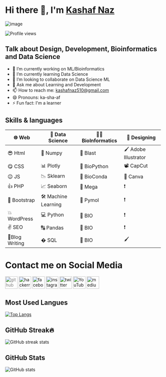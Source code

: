 # Hi there 👋, I'm [Kashaf Naz](https://kashafs-portfolio.webflow.io/)

![image](https://media-exp1.licdn.com/dms/image/D4D16AQHIk83Xq7oAng/profile-displaybackgroundimage-shrink_350_1400/0/1664621307217?e=1669852800&v=beta&t=YjJSmzkqH7JwtnIDsI5PvqBLIyeGqQl1j8Z7r_cyOvc)


![Profile views](https://gpvc.arturio.dev/kashaf874) 


## Talk about Design, Development, Bioinformatics and Data Science


- 🔭 I’m currently working on ML/Bioinformatics
- 🌱 I’m currently learning Data Science 
- 👯 I’m looking to collaborate on Data Science ML 
- 💬 Ask me about Learning and Development 
- 📫 How to reach me: kashafnaz510@gmail.com 
- 😄 Pronouns: ka-sha-af 
- ⚡ Fun fact: I'm a learner 



## Skills & languages


🌐 Web  |   📅 Data Science    | 👩‍🔬 BioInformatics    | 🥰 Designing      
-----|------------------------|------------------------|---------------------------
 😎 Html   | 🍻 Numpy          | 🧬 Blast               |🖌 Adobe Illustrator
 😋 CSS    | 📊 Plotly         | 🧬 BioPython            | 📽 CapCut   
 😉 JS     |📉 Sklearn         | 🧬 BioConda            | 🎨 Canva
 👍 PHP    |📈 Seaborn         | 🧬 Mega               |❗
 🙌 Bootstrap |🛠 Machine Learning| 🧬 Pymol       | ❗
 💥 WordPress |💻 Python          |🧬    BIO        |❗
 ✌ SEO       | 🔠 Pandas          | 🧬     BIO         |❗
 📝Blog Writing | � SQL               | 🧬         BIO           |🖌

 

# Contact me on Social Media


[<a style = "Color:grey"><img style = "color:grey" src='https://cdn.jsdelivr.net/npm/simple-icons@3.0.1/icons/github.svg' alt='github' height='40'>](https://github.com/kashaf874)  [<img src='https://cdn.jsdelivr.net/npm/simple-icons@3.0.1/icons/hackerrank.svg' alt='hackerrank' height='40'>](https://www.hackerrank.com/kashafnaz510)    [<img src='https://cdn.jsdelivr.net/npm/simple-icons@3.0.1/icons/facebook.svg' alt='facebook' height='40'>](https://www.facebook.com/https://www.facebook.com/kashaf.naz.733/)  [<img src='https://cdn.jsdelivr.net/npm/simple-icons@3.0.1/icons/instagram.svg' alt='instagram' height='40'>](https://www.instagram.com/https://www.instagram.com/kashafnazofficial//)  [<img src='https://cdn.jsdelivr.net/npm/simple-icons@3.0.1/icons/twitter.svg' alt='twitter' height='40'>](https://twitter.com/FROZEN53300196)  [<img src='https://cdn.jsdelivr.net/npm/simple-icons@3.0.1/icons/youtube.svg' alt='YouTube' height='40'>](https://www.youtube.com/channel/Kashaf_Naz)  [<img src='https://cdn.jsdelivr.net/npm/simple-icons@3.0.1/icons/medium.svg' alt='medium' height='40'>](https://medium.com/@Kashaf_Naz)  


## Most Used Langues

[![Top Langs](https://github-readme-stats.vercel.app/api/top-langs/?username=kashaf874)](https://github.com/anuraghazra/github-readme-stats)


## GitHub Streak🔥


![GitHub streak stats](https://github-readme-streak-stats.herokuapp.com/?user=kashaf874)  

## GitHub Stats

![GitHub stats](https://github-readme-stats.vercel.app/api?username=kashaf874&show_icons=true)  







